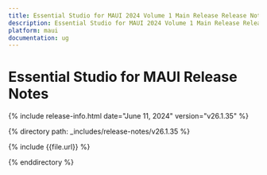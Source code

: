 ```yaml
---
title: Essential Studio for MAUI 2024 Volume 1 Main Release Release Notes  
description: Essential Studio for MAUI 2024 Volume 1 Main Release Release Notes  
platform: maui
documentation: ug
---
```


# Essential Studio for MAUI  Release Notes  

{% include release-info.html date="June 11, 2024"  version="v26.1.35" %}

{% directory path: _includes/release-notes/v26.1.35 %}

{% include {{file.url}} %}

{% enddirectory %}

